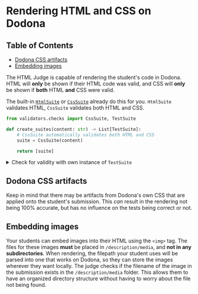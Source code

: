 # Rendering HTML and CSS on Dodona

## Table of Contents

- [Dodona CSS artifacts](#dodona-css-artifacts)
- [Embedding images](#embedding-images)

The HTML Judge is capable of rendering the student's code in Dodona. HTML will **only** be shown if their HTML code was valid, and CSS will **only** be shown if **both** HTML **and** CSS were valid.

The built-in [`HtmlSuite`](default-suites.md#htmlsuite) or [`CssSuite`](default-suites.md#csssuite) already do this for you. `HtmlSuite` validates HTML, `CssSuite` validates both HTML and CSS.

```python
from validators.checks import CssSuite, TestSuite

def create_suites(content: str) -> List[TestSuite]:
    # CssSuite automatically validates both HTML and CSS
    suite = CssSuite(content)

    return [suite]
```

<details>
 <summary>Check for validity with own instance of <code>TestSuite</code></summary>
When using an instance of <code>TestSuite</code>, this means it is required to check for validity at least <i>once</i>. In order to do this, the <code>validate_html</code> and <code>validate_css</code> checks can be used. <br>

```python
from validators.checks import TestSuite, ChecklistItem

def create_suites(content: str) -> List[TestSuite]:
    suite = TestSuite("CSS", content)
    
    # Create a ChecklistItem that validates HTML and CSS
    suite.make_item("The HTML and CSS are valid.",
                    suite.validate_html(),
                    suite.validate_css()
                    )

    # ... other checks
    
    return [suite]
```
</details>


## Dodona CSS artifacts

Keep in mind that there may be artifacts from Dodona's own CSS that are applied onto the student's submission. This _can_ result in the rendering not being 100% accurate, but has no influence on the tests being correct or not.

## Embedding images

Your students can embed images into their HTML using the `<img>` tag. The files for these images **must** be placed in `/description/media`, and **not in any subdirectories**. When rendering, the filepath your student uses will be parsed into one that works on Dodona, so they can store the images wherever they want locally. The judge checks if the filename of the image in the submission exists in the `/description/media` folder. This allows them to have an organized directory structure without having to worry about the file not being found.
